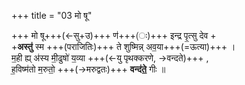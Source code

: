 +++
title = "03 मो षू"

+++
मो षू+++(←सु+उ)+++ ण॑+++(ः)+++ इन्द्र पृ॒त्सु देव +  
+**अस्तु॑** स्म +++(पराजितिः)+++ ते शुष्मिन्न् अव॒या+++(=ऊत्या)+++ ।  
म॒ही ह्य् अ॑स्य मी॒ढुषो॑ य॒व्या +++(←यु पृथक्करणे, →वन्दते)+++ ,  
ह॒विष्म॑तो म॒रुतो॒ +++(→मरुद्वतः)+++ **वन्द॑ते॒** गीः  ॥